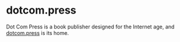 # dotcom.press

Dot Com Press is a book publisher designed for the Internet age, and [dotcom.press](https://dotcom.press) is its home.
